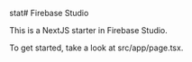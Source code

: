 stat# Firebase Studio

This is a NextJS starter in Firebase Studio.

To get started, take a look at src/app/page.tsx.

